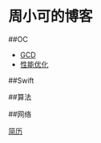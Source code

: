 # 周小可的博客


##OC

- [GCD](./articles/CGD.md)
- [性能优化](./articles/性能优化.md)


##Swift

##算法

##网络


[简历](/周可简历.md)
